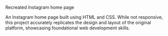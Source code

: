 Recreated Instagram home page

An Instagram home page built using HTML and CSS. While not responsive, this project accurately replicates the design and layout of the original platform, showcasing foundational web development skills.
